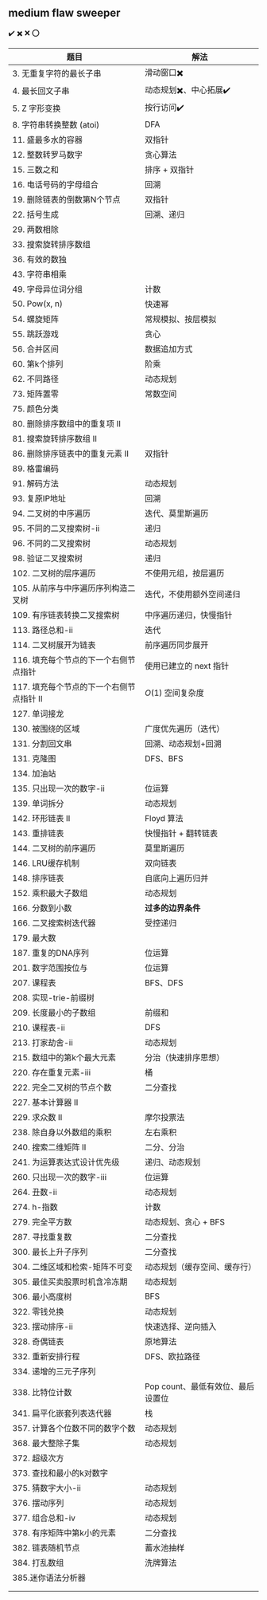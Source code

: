 ## medium flaw sweeper

✔️ 
✖️
❌
⭕️

| 题目                                     | 解法                              |
| ---------------------------------------- | --------------------------------- |
| 3. 无重复字符的最长子串                  | 滑动窗口✖️                         |
| 4. 最长回文子串                          | 动态规划✖️、中心拓展✔️              |
| 5. Z 字形变换                            | 按行访问✔️                         |
| 8. 字符串转换整数 (atoi)                 | DFA                               |
| 11. 盛最多水的容器                       | 双指针                            |
| 12. 整数转罗马数字                       | 贪心算法                          |
| 15. 三数之和                             | 排序 + 双指针                     |
| 16. 电话号码的字母组合                   | 回溯                              |
| 19. 删除链表的倒数第N个节点              | 双指针                            |
| 22. 括号生成                             | 回溯、递归                        |
| 29. 两数相除                             |                                   |
| 33. 搜索旋转排序数组                     |                                   |
| 36. 有效的数独                           |                                   |
| 43. 字符串相乘                           |                                   |
| 49. 字母异位词分组                       | 计数                              |
| 50. Pow(x, n)                            | 快速幂                            |
| 54. 螺旋矩阵                             | 常规模拟、按层模拟                |
| 55. 跳跃游戏                             | 贪心                              |
| 56. 合并区间                             | 数据追加方式                      |
| 60. 第k个排列                            | 阶乘                              |
| 62. 不同路径                             | 动态规划                          |
| 73. 矩阵置零                             | 常数空间                          |
| 75. 颜色分类                             |                                   |
| 80. 删除排序数组中的重复项 II            |                                   |
| 81. 搜索旋转排序数组 II                  |                                   |
| 86. 删除排序链表中的重复元素 II          | 双指针                            |
| 89. 格雷编码                             |                                   |
| 91. 解码方法                             | 动态规划                          |
| 93. 复原IP地址                           | 回溯                              |
| 94. 二叉树的中序遍历                     | 迭代、莫里斯遍历                  |
| 95. 不同的二叉搜索树-ii                  | 递归                              |
| 96. 不同的二叉搜索树                     | 动态规划                          |
| 98. 验证二叉搜索树                       | 递归                              |
| 102. 二叉树的层序遍历                    | 不使用元组，按层遍历              |
| 105. 从前序与中序遍历序列构造二叉树      | 迭代，不使用额外空间递归          |
| 109. 有序链表转换二叉搜索树              | 中序遍历递归，快慢指针            |
| 113. 路径总和-ii                         | 迭代                              |
| 114. 二叉树展开为链表                    | 前序遍历同步展开                  |
| 116. 填充每个节点的下一个右侧节点指针    | 使用已建立的 next 指针            |
| 117. 填充每个节点的下一个右侧节点指针 II | $O(1)$ 空间复杂度                 |
| 127. 单词接龙                            |                                   |
| 130. 被围绕的区域                        | 广度优先遍历（迭代）              |
| 131. 分割回文串                          | 回溯、动态规划+回溯               |
| 131. 克隆图                              | DFS、BFS                          |
| 134. 加油站                              |                                   |
| 135. 只出现一次的数字-ii                 | 位运算                            |
| 139. 单词拆分                            | 动态规划                          |
| 142. 环形链表 II                         | Floyd 算法                        |
| 143. 重排链表                            | 快慢指针 + 翻转链表               |
| 144. 二叉树的前序遍历                    | 莫里斯遍历                        |
| 146. LRU缓存机制                         | 双向链表                          |
| 148. 排序链表                            | 自底向上遍历归并                  |
| 152. 乘积最大子数组                      | 动态规划                          |
| 166. 分数到小数                          | **过多的边界条件**                |
| 166. 二叉搜索树迭代器                    | 受控递归                          |
| 179. 最大数                              |                                   |
| 187. 重复的DNA序列                       | 位运算                            |
| 201. 数字范围按位与                      | 位运算                            |
| 207. 课程表                              | BFS、DFS                          |
| 208. 实现-trie-前缀树                    |                                   |
| 209. 长度最小的子数组                    | 前缀和                            |
| 210. 课程表-ii                           | DFS                               |
| 213. 打家劫舍-ii                         | 动态规划                          |
| 215. 数组中的第k个最大元素               | 分治（快速排序思想）              |
| 220. 存在重复元素-iii                    | 桶                                |
| 222. 完全二叉树的节点个数                | 二分查找                          |
| 227. 基本计算器 II                       |                                   |
| 229. 求众数 II                           | 摩尔投票法                        |
| 238. 除自身以外数组的乘积                | 左右乘积                          |
| 240. 搜索二维矩阵 II                     | 二分、分治                        |
| 241. 为运算表达式设计优先级              | 递归、动态规划                    |
| 260. 只出现一次的数字-iii                | 位运算                            |
| 264. 丑数-ii                             | 动态规划                          |
| 274. h-指数                              | 计数                              |
| 279. 完全平方数                          | 动态规划、贪心 + BFS              |
| 287. 寻找重复数                          | 二分查找                          |
| 300. 最长上升子序列                      | 二分查找                          |
| 304. 二维区域和检索-矩阵不可变           | 动态规划（缓存空间、缓存行）      |
| 305. 最佳买卖股票时机含冷冻期            | 动态规划                          |
| 306. 最小高度树                          | BFS                               |
| 322. 零钱兑换                            | 动态规划                          |
| 323. 摆动排序-ii                         | 快速选择、逆向插入                |
| 328. 奇偶链表                            | 原地算法                          |
| 332. 重新安排行程                        | DFS、欧拉路径                     |
| 334. 递增的三元子序列                    |                                   |
| 338. 比特位计数                          | Pop count、最低有效位、最后设置位 |
| 341. 扁平化嵌套列表迭代器                | 栈                                |
| 357. 计算各个位数不同的数字个数          | 动态规划                          |
| 368. 最大整除子集                        | 动态规划                          |
| 372. 超级次方                            |                                   |
| 373. 查找和最小的k对数字                 |                                   |
| 375. 猜数字大小-ii                       | 动态规划                          |
| 376. 摆动序列                            | 动态规划                          |
| 377. 组合总和-ⅳ                          | 动态规划                          |
| 378. 有序矩阵中第k小的元素               | 二分查找                          |
| 382. 链表随机节点                        | 蓄水池抽样                        |
| 384. 打乱数组                            | 洗牌算法                          |
| 385.迷你语法分析器                       |                                   |
|                                          |                                   |
|                                          |                                   |
